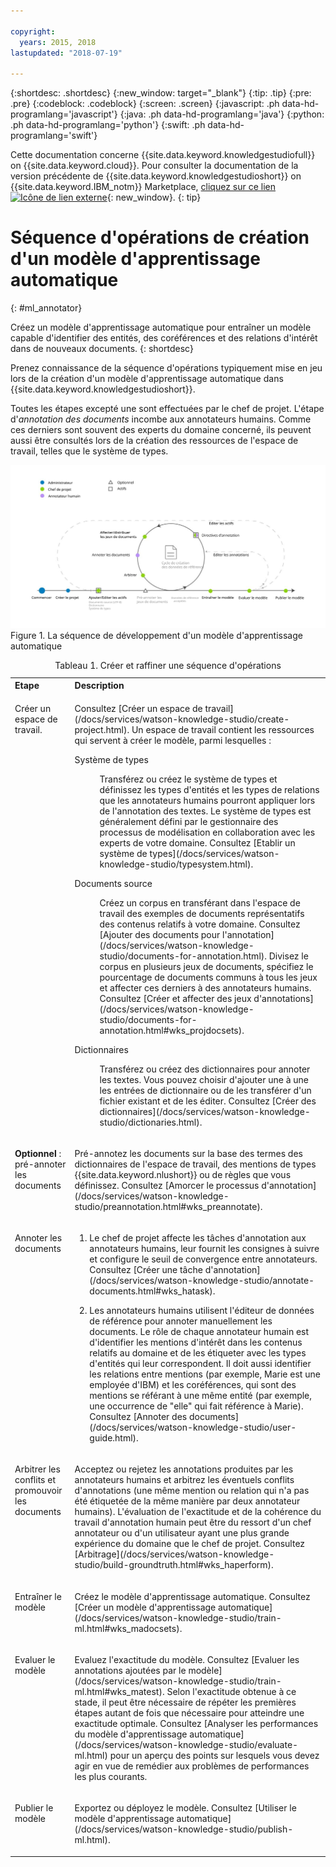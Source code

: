 ```yaml
---

copyright:
  years: 2015, 2018
lastupdated: "2018-07-19"

---
```


{:shortdesc: .shortdesc}
{:new_window: target="_blank"}
{:tip: .tip}
{:pre: .pre}
{:codeblock: .codeblock}
{:screen: .screen}
{:javascript: .ph data-hd-programlang='javascript'}
{:java: .ph data-hd-programlang='java'}
{:python: .ph data-hd-programlang='python'}
{:swift: .ph data-hd-programlang='swift'}

Cette documentation concerne {{site.data.keyword.knowledgestudiofull}} on {{site.data.keyword.cloud}}. Pour consulter la documentation de la version précédente de {{site.data.keyword.knowledgestudioshort}} on {{site.data.keyword.IBM_notm}} Marketplace, [cliquez sur ce lien ![Icône de lien externe](../../icons/launch-glyph.svg "Icône de lien externe")](https://{DomainName}/docs/services/knowledge-studio/ml-annotator.html){: new_window}.
{: tip}

# Séquence d'opérations de création d'un modèle d'apprentissage automatique
{: #ml_annotator}

Créez un modèle d'apprentissage automatique pour entraîner un modèle capable d'identifier des entités, des coréférences et des relations d'intérêt dans de nouveaux documents.
{: shortdesc}

Prenez connaissance de la séquence d'opérations typiquement mise en jeu lors de la création d'un modèle d'apprentissage automatique dans {{site.data.keyword.knowledgestudioshort}}.

Toutes les étapes excepté une sont effectuées par le chef de projet. L'étape d'*annotation des documents* incombe aux annotateurs humains. Comme ces derniers sont souvent des experts du domaine concerné, ils peuvent aussi être consultés lors de la création des ressources de l'espace de travail, telles que le système de types.

![La séquence de développement d'un modèle d'apprentissage automatique](images/wks-checklist.svg "Montre les étapes clés à effectuer pour créer un modèle") Figure 1. La séquence de développement d'un modèle d'apprentissage automatique

<table summary="Créer et raffiner un modèle">
  <caption>Tableau 1. Créer et raffiner une séquence d'opérations</caption>
  <tr>
    <th style="vertical-align:bottom; text-align:left" id="d14771e70">Etape</th>
    <th style="vertical-align:bottom; text-align:left" id="d14771e72">Description</th>
  </tr>
  <tr>
    <td style="vertical-align:top; text-align:left" headers="d14771e70">
      <p>Créer un espace de travail.</p>
    </td>
    <td style="vertical-align:top; text-align:left" headers="d14771e72">
      <p>Consultez [Créer un espace de travail](/docs/services/watson-knowledge-studio/create-project.html). Un espace de travail contient les ressources qui servent à créer le modèle,
parmi lesquelles :</p>
      <dl>
        <dt>Système de types</dt>
        <dd>
          <p>Transférez ou créez le système de types et définissez les types d'entités et les types de relations
que les annotateurs humains pourront appliquer lors de l'annotation des textes. Le système de types est généralement défini par le gestionnaire des processus de modélisation en collaboration avec
les experts de votre domaine. Consultez [Etablir un système de types](/docs/services/watson-knowledge-studio/typesystem.html).</p>
        </dd>
        <dt>Documents source</dt>
        <dd>
          <p>Créez un corpus en transférant dans l'espace de travail des exemples de documents
représentatifs des contenus relatifs à votre domaine. Consultez [Ajouter des documents pour l'annotation](/docs/services/watson-knowledge-studio/documents-for-annotation.html). Divisez le corpus en plusieurs jeux de documents, spécifiez le pourcentage de documents communs à tous les
jeux et affecter ces derniers à des annotateurs humains. Consultez [Créer et affecter des jeux d'annotations](/docs/services/watson-knowledge-studio/documents-for-annotation.html#wks_projdocsets).</p>
        </dd>
        <dt>Dictionnaires</dt>
        <dd>
          <p>Transférez ou créez des dictionnaires pour annoter les textes. Vous pouvez choisir d'ajouter une à une les entrées de dictionnaire ou de les transférer d'un fichier existant et
de les éditer. Consultez [Créer des dictionnaires](/docs/services/watson-knowledge-studio/dictionaries.html).</p>
        </dd>
      </dl>
    </td>
  </tr>
  <tr>
    <td style="vertical-align:top; text-align:left" headers="d14771e70">
      <p><strong>Optionnel</strong> : pré-annoter les documents</p>
    </td>
    <td style="vertical-align:top; text-align:left" headers="d14771e72">
      <p>Pré-annotez les
documents sur la base des termes des dictionnaires de l'espace de travail, des mentions
de types {{site.data.keyword.nlushort}} ou de règles que vous définissez. Consultez [Amorcer le processus d'annotation](/docs/services/watson-knowledge-studio/preannotation.html#wks_preannotate).</p>
    </td>
  </tr>
  <tr>
    <td style="vertical-align:top; text-align:left" headers="d14771e70">
      <p>Annoter les documents</p>
    </td>
    <td style="vertical-align:top; text-align:left" headers="d14771e72">
      <ol>
        <li>
          <p>Le chef de projet
affecte les tâches d'annotation aux annotateurs humains, leur fournit les consignes à suivre et
configure le seuil de convergence entre annotateurs. Consultez
[Créer une tâche d'annotation](/docs/services/watson-knowledge-studio/annotate-documents.html#wks_hatask).</p>
        </li>
        <li>
          <p>Les annotateurs humains utilisent l'éditeur de données de référence
pour annoter manuellement les documents. Le rôle de chaque annotateur humain est d'identifier les mentions d'intérêt dans les contenus relatifs au domaine et
de les étiqueter avec les types d'entités qui leur correspondent. Il doit aussi identifier les relations entre mentions (par exemple, Marie est une employée d'IBM) et
les coréférences, qui sont des mentions se référant à une même entité (par exemple, une occurrence de "elle" qui fait référence à Marie). Consultez [Annoter des documents](/docs/services/watson-knowledge-studio/user-guide.html).</p>
        </li>
      </ol>
    </td>
  </tr>
  <tr>
    <td style="vertical-align:top; text-align:left" headers="d14771e70">
      <p>Arbitrer les conflits et promouvoir les documents</p>
    </td>
    <td style="vertical-align:top; text-align:left" headers="d14771e72">
      <p>Acceptez ou rejetez les annotations produites par les annotateurs humains et
arbitrez les éventuels conflits d'annotations (une même mention ou relation qui n'a pas été étiquetée de la même manière par deux annotateur humains). L'évaluation de l'exactitude et de la cohérence du travail d'annotation humain peut être du ressort
d'un chef annotateur ou d'un utilisateur ayant une plus grande expérience du domaine
que le chef de projet. Consultez [Arbitrage](/docs/services/watson-knowledge-studio/build-groundtruth.html#wks_haperform).</p>
    </td>
  </tr>
  <tr>
    <td style="vertical-align:top; text-align:left" headers="d14771e70">
      <p>Entraîner le modèle</p>
    </td>
    <td style="vertical-align:top; text-align:left" headers="d14771e72">
      <p>Créez le modèle d'apprentissage automatique. Consultez [Créer un modèle d'apprentissage automatique](/docs/services/watson-knowledge-studio/train-ml.html#wks_madocsets).</p>
    </td>
  </tr>
  <tr>
    <td style="vertical-align:top; text-align:left" headers="d14771e70">
      <p>Evaluer le modèle</p>
    </td>
    <td style="vertical-align:top; text-align:left" headers="d14771e72">
      <p>Evaluez l'exactitude du modèle. Consultez [Evaluer les annotations ajoutées par le modèle](/docs/services/watson-knowledge-studio/train-ml.html#wks_matest). Selon l'exactitude obtenue à ce stade, il peut être nécessaire de répéter les premières étapes autant de fois que nécessaire
pour atteindre une exactitude optimale. Consultez [Analyser les performances du modèle d'apprentissage automatique](/docs/services/watson-knowledge-studio/evaluate-ml.html)
pour un aperçu des points sur lesquels vous devez agir en vue de remédier aux problèmes de performances les plus courants.</p>
    </td>
  </tr>
  <tr>
    <td style="vertical-align:top; text-align:left" headers="d14771e70">
      <p>Publier le modèle</p>
    </td>
    <td style="vertical-align:top; text-align:left" headers="d14771e72">
      <p>Exportez ou déployez le modèle. Consultez [Utiliser le modèle d'apprentissage automatique](/docs/services/watson-knowledge-studio/publish-ml.html).</p>
    </td>
  </tr>
</table>
